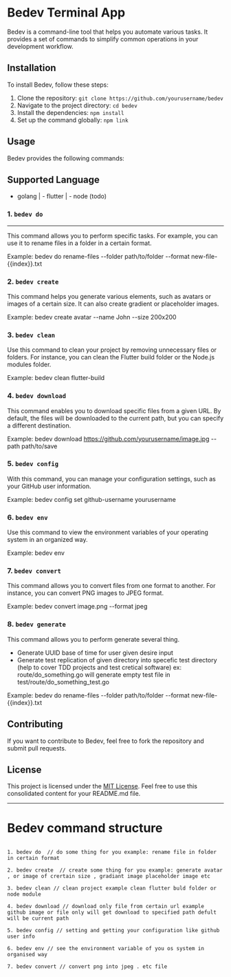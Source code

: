 # Bedev Terminal App

Bedev is a command-line tool that helps you automate various tasks. It provides a set of commands to simplify common operations in your development workflow.

## Installation

To install Bedev, follow these steps:

1. Clone the repository: `git clone https://github.com/yourusername/bedev`
2. Navigate to the project directory: `cd bedev`
3. Install the dependencies: `npm install`
4. Set up the command globally: `npm link`

## Usage

Bedev provides the following commands:

## Supported Language
 - golang
| - flutter
| - node (todo) 

### 1. `bedev do`
----
This command allows you to perform specific tasks. For example, you can use it to rename files in a folder in a certain format.

Example:
bedev do rename-files --folder path/to/folder --format new-file-{{index}}.txt



### 2. `bedev create`

This command helps you generate various elements, such as avatars or images of a certain size. It can also create gradient or placeholder images.

Example:
bedev create avatar --name John --size 200x200


### 3. `bedev clean`

Use this command to clean your project by removing unnecessary files or folders. For instance, you can clean the Flutter build folder or the Node.js modules folder.

Example:
bedev clean flutter-build



### 4. `bedev download`

This command enables you to download specific files from a given URL. By default, the files will be downloaded to the current path, but you can specify a different destination.

Example:
bedev download https://github.com/yourusername/image.jpg --path path/to/save


### 5. `bedev config`

With this command, you can manage your configuration settings, such as your GitHub user information.

Example:
bedev config set github-username yourusername


### 6. `bedev env`

Use this command to view the environment variables of your operating system in an organized way.

Example:
bedev env


### 7. `bedev convert`

This command allows you to convert files from one format to another. For instance, you can convert PNG images to JPEG format.

Example:
bedev convert image.png --format jpeg



### 8. `bedev generate`

This command allows you to perform generate several thing.
- Generate UUID base of time for user given desire input
- Generate test replication of given directory into specefic test directory (help to cover TDD projects and test cretical software) ex:  route/do_something.go will generate empty test file in test/route/do_something_test.go 

Example:
bedev do rename-files --folder path/to/folder --format new-file-{{index}}.txt


## Contributing

If you want to contribute to Bedev, feel free to fork the repository and submit pull requests.

## License

This project is licensed under the [MIT License](LICENSE).
Feel free to use this consolidated content for your README.md file.



---

# Bedev command structure 

```

1. bedev do  // do some thing for you example: rename file in folder in certain format 

2. bedev create  // create some thing for you example: generate avatar , or image of crertain size , gradiant image placeholder image etc

3. bedev clean // clean project example clean flutter buld folder or node module 

4. bedev download // download only file from certain url example github image or file only will get download to specified path defult will be current path

5. bedev config // setting and getting your configuration like github user info 

6. bedev env // see the environment variable of you os system in organised way

7. bedev convert // convert png into jpeg . etc file


```